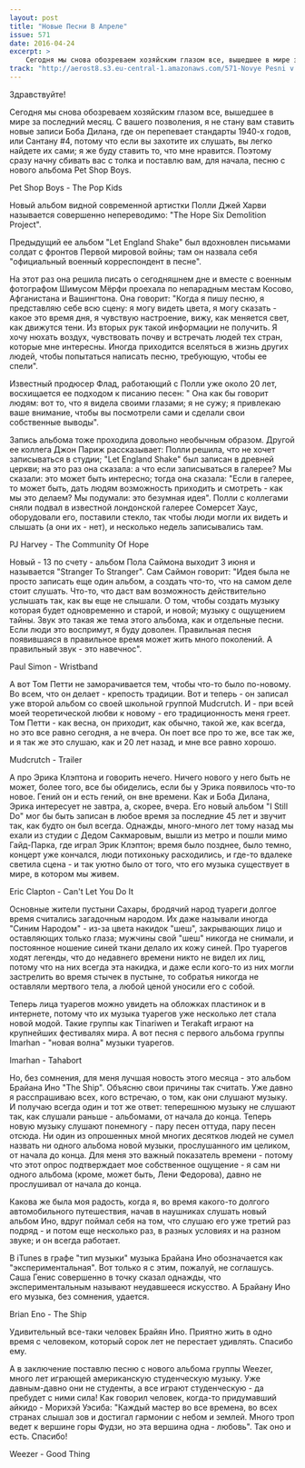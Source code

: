 ```yaml
---
layout: post
title: "Новые Песни В Апреле"
issue: 571
date: 2016-04-24
excerpt: >
    Сегодня мы снова обозреваем хозяйским глазом все, вышедшее в мире за последний месяц. С вашего позволения, я не стану вам ставить новые записи Боба Дилана, где он перепевает стандарты 1940-х годов, или Сантану #4, потому что если вы захотите их слушать, вы легко найдете их сами; я же буду ставить то, что мне нравится. Поэтому сразу начну сбивать вас с толка и поставлю вам, для начала, песню с нового альбома Pet Shop Boys.
track: "http://aerost8.s3.eu-central-1.amazonaws.com/571-Novye Pesni v Aprele.mp3"
---
```


Здравствуйте!

Сегодня мы снова обозреваем хозяйским глазом все, вышедшее в мире за последний месяц. С вашего позволения, я не стану вам ставить новые записи Боба Дилана, где он перепевает стандарты 1940-х годов, или Сантану #4, потому что если вы захотите их слушать, вы легко найдете их сами; я же буду ставить то, что мне нравится. Поэтому сразу начну сбивать вас с толка и поставлю вам, для начала, песню с нового альбома Pet Shop Boys.

Pet Shop Boys - The Pop Kids

Новый альбом видной современной артистки Полли Джей Харви называется совершенно непереводимо: "The Hope Six Demolition Project".

Предыдущий ее альбом "Let England Shake" был вдохновлен письмами солдат с фронтов Первой мировой войны; там он назвала себя "официальный военный корреспондент в песне".

На этот раз она решила писать о сегодняшнем дне и вместе с военным фотографом Шимусом Мёрфи проехала по непарадным местам Косово, Афганистана и Вашингтона. Она говорит: "Когда я пишу песню, я представляю себе всю сцену: я могу видеть цвета, я могу сказать - какое это время дня, я чувствую настроение, вижу, как меняется свет, как движутся тени. Из вторых рук такой информации не получить. Я хочу нюхать воздух, чувствовать почву и встречать людей тех стран, которые мне интересны. Иногда приходится вселяться в жизнь других людей, чтобы попытаться написать песню, требующую, чтобы ее спели".

Известный продюсер Флад, работающий с Полли уже около 20 лет, восхищается ее подходом к писанию песен: " Она как бы говорит людям: вот то, что я видела своими глазами; я не сужу; я привлекаю ваше внимание, чтобы вы посмотрели сами и сделали свои собственные выводы".

Запись альбома тоже проходила довольно необычным образом. Другой ее коллега Джон Париж рассказывает: Полли решила, что не хочет записываться в студии; "Let England Shake" был записан в древней церкви; на это раз она сказала: а что если записываться в галерее? Мы сказали: это может быть интересно; тогда она сказала: "Если в галерее, то может быть, дать людям возможность приходить и смотреть - как мы это делаем? Мы подумали: это безумная идея". Полли с коллегами сняли подвал в известной лондонской галерее Сомерсет Хаус, оборудовали его, поставили стекло, так чтобы люди могли их видеть и слышать (а они их - нет), и несколько недель записывались там.

PJ Harvey - The Community Of Hope

Новый - 13 по счету - альбом Пола Саймона выходит 3 июня и называется "Stranger To Stranger". Сам Саймон говорит: "Идея была не просто записать еще один альбом, а создать что-то, что на самом деле стоит слушать. Что-то, что даст вам возможность действительно услышать так, как вы еще не слышали. О том, чтобы создать музыку которая будет одновременно и старой, и новой; музыку с ощущением тайны. Звук это такая же тема этого альбома, как и отдельные песни. Если люди это воспримут, я буду доволен. Правильная песня появившаяся в правильное время может жить много поколений. А правильный звук - это навечнос".

Paul Simon - Wristband

А вот Том Петти не заморачивается тем, чтобы что-то было по-новому. Во всем, что он делает - крепость традиции. Вот и теперь - он записал уже второй альбом со своей школьной группой Mudcrutch. И - при всей моей теоретической любви к новому - его традиционность меня греет. Том Петти - как весна, он приходит, как обычно, такой же, как всегда, но это все равно сегодня, а не вчера. Он поет все про то же, все так же, и я так же это слушаю, как и 20 лет назад, и мне все равно хорошо.

Mudcrutch - Trailer

А про Эрика Клэптона и говорить нечего. Ничего нового у него быть не может, более того, все бы обиделись, если бы у Эрика появилось что-то новое. Гений он и есть гений, он вне времени. Как и Боба Дилана, Эрика интересует не завтра, а, скорее, вчера. Его новый альбом "I Still Do" мог бы быть записан в любое время за последние 45 лет и звучит так, как будто он был всегда. Однажды, много-много лет тому назад мы ехали из студии с Дедом Сакмаровым, вышли из метро и пошли мимо Гайд-Парка, где играл Эрик Клэптон; время было позднее, было темно, концерт уже кончался, люди потихоньку расходились, и где-то вдалеке светила сцена - и так уютно было от того, что его музыка существует в мире, в котором мы живем.

Eric Clapton - Can't Let You Do It

Основные жители пустыни Сахары, бродячий народ туареги долгое время считались загадочным народом. Их даже называли иногда "Синим Народом" - из-за цвета накидок "шеш", закрывающих лицо и оставляющих только глаза; мужчины свой "шеш" никогда не снимали, и постоянное ношение синей ткани делало их кожу синей. Про туарегов ходят легенды, что до недавнего времени никто не видел их лиц, потому что на них всегда эта накидка, и даже если кого-то из них могли застрелить во время стычек в пустыне, то собратья никогда не оставляли мертвого тела, а любой ценой уносили его с собой.

Теперь лица туарегов можно увидеть на обложках пластинок и в интернете, потому что их музыка туарегов уже несколько лет стала новой модой. Такие группы как Tinariwen и Terakaft играют на крупнейших фестивалях мира. А вот песня с первого альбома группы Imarhan - "новая волна" музыки туарегов.

Imarhan - Tahabort

Но, без сомнения, для меня лучшая новость этого месяца - это альбом Брайана Ино "The Ship". Объясню свои причины так считать. Уже давно я расспрашиваю всех, кого встречаю, о том, как они слушают музыку. И получаю всегда один и тот же ответ: теперешнюю музыку не слушают так, как слушали раньше - альбомами, от начала до конца. Теперь новую музыку слушают понемногу - пару песен оттуда, пару песен отсюда. Ни один из опрошенных мной многих десятков людей не сумел назвать ни одного альбома новой музыки, прослушанного им целиком, от начала до конца. Для меня это важный показатель времени - потому что этот опрос подтверждает мое собственное ощущение - я сам ни одного альбома (кроме, может быть, Лени Федорова), давно не прослушивал от начала до конца.

Какова же была моя радость, когда я, во время какого-то долгого автомобильного путешествия, начав в наушниках слушать новый альбом Ино, вдруг поймал себя на том, что слушаю его уже третий раз подряд - и потом еще несколько раз, в разных условиях и на разном звуке; и он всегда работает.

В iTunes в графе "тип музыки" музыка Брайана Ино обозначается как "экспериментальная". Вот только я с этим, пожалуй, не соглашусь. Саша Генис совершенно в точку сказал однажды, что экспериментальным называют неудавшееся искусство. А Брайану Ино его музыка, без сомнения, удается.

Brian Eno - The Ship

Удивительный все-таки человек Брайян Ино. Приятно жить в одно время с человеком, который сорок лет не перестает удивлять. Спасибо ему.

А в заключение поставлю песню с нового альбома группы Weezer, много лет играющей американскую студенческую музыку. Уже давным-давно они не студенты, а все играют студенческую - да пребудет с ними сила! Как говорил человек, когда-то придумавший айкидо - Морихэй Уэсиба: "Каждый мастер во все времена, во всех странах слышал зов и достигал гармонии с небом и землей. Много троп ведет к вершине горы Фудзи, но эта вершина одна - любовь". Так оно и есть. Спасибо!

Weezer - Good Thing
